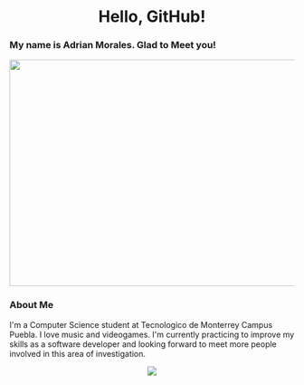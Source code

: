 # <h1 align="center">Hello, GitHub!</h1>

### My name is Adrian Morales. Glad to Meet you!
<p align="center">
  <img width="800" height="400" src="https://i.pinimg.com/originals/74/5c/c9/745cc90fcc688569610f84bc5d2b2fd6.gif">
</p>

### About Me
<section>
  <p>
    I'm a Computer Science student at Tecnologico de Monterrey Campus Puebla. I love music and videogames. I'm currently practicing to improve my skills as a software developer and looking forward to meet more people involved in this area of investigation.
  </p>
</section>

<p align="center">
  <a href="https://github.com/anuraghazra/github-readme-stats">
    <img src="https://amorale05-adrian-morales-projects.vercel.app/api/top-langs/?username=Amorale05&size_weight=0.5&count_weight=0.5&theme=apprentice">
  </a>
</p>
